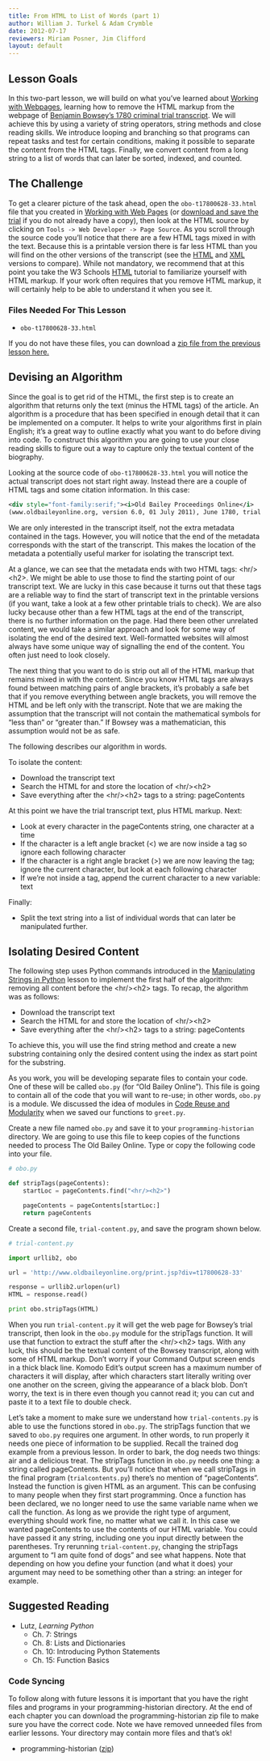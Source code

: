 ```yaml
---
title: From HTML to List of Words (part 1)
author: William J. Turkel & Adam Crymble
date: 2012-07-17
reviewers: Miriam Posner, Jim Clifford
layout: default
---
```


Lesson Goals
------------

In this two-part lesson, we will build on what you’ve learned about
[Working with Webpages][], learning how to remove the HTML markup from
the webpage of [Benjamin Bowsey’s 1780 criminal trial transcript][]. We
will achieve this by using a variety of string operators, string methods
and close reading skills. We introduce looping and branching so that
programs can repeat tasks and test for certain conditions, making it
possible to separate the content from the HTML tags. Finally, we convert
content from a long string to a list of words that can later be sorted,
indexed, and counted.

The Challenge
-------------

To get a clearer picture of the task ahead, open the
`obo-t17800628-33.html` file that you created in [Working with Web
Pages][Working with Webpages] (or [download and save the trial][Benjamin
Bowsey’s 1780 criminal trial transcript] if you do not already have a
copy), then look at the HTML source by clicking on
`Tools -> Web Developer -> Page Source`. As you scroll through the
source code you’ll notice that there are a few HTML tags mixed in with
the text. Because this is a printable version there is far less HTML
than you will find on the other versions of the transcript (see the
[HTML][] and [XML][] versions to compare). While not mandatory, we
recommend that at this point you take the W3 Schools [HTML][1] tutorial
to familiarize yourself with HTML markup. If your work often requires
that you remove HTML markup, it will certainly help to be able to
understand it when you see it.

### Files Needed For This Lesson

-   `obo-t17800628-33.html`

If you do not have these files, you can download a [zip file from the
previous lesson here.][]

Devising an Algorithm
---------------------

Since the goal is to get rid of the HTML, the first step is to create an
algorithm that returns only the text (minus the HTML tags) of the
article. An algorithm is a procedure that has been specified in enough
detail that it can be implemented on a computer. It helps to write your
algorithms first in plain English; it’s a great way to outline exactly
what you want to do before diving into code. To construct this algorithm
you are going to use your close reading skills to figure out a way to
capture only the textual content of the biography.

Looking at the source code of `obo-t17800628-33.html` you will notice
the actual transcript does not start right away. Instead there are a
couple of HTML tags and some citation information. In this case:

``` xml
<div style="font-family:serif;"><i>Old Bailey Proceedings Online</i>
(www.oldbaileyonline.org, version 6.0, 01 July 2011), June 1780, trial of BENJAMIN BOWSEY (t17800628-33).<hr/><h2>BENJAMIN BOWSEY...
```

We are only interested in the transcript itself, not the extra metadata
contained in the tags. However, you will notice that the end of the
metadata corresponds with the start of the transcript. This makes the
location of the metadata a potentially useful marker for isolating the
transcript text.

At a glance, we can see that the metadata ends with two HTML tags:
\<hr/\>\<h2\>. We might be able to use those to find the starting point
of our transcript text. We are lucky in this case because it turns out
that these tags are a reliable way to find the start of transcript text
in the printable versions (if you want, take a look at a few other
printable trials to check). We are also lucky because other than a few
HTML tags at the end of the transcript, there is no further information
on the page. Had there been other unrelated content, we would take a
similar approach and look for some way of isolating the end of the
desired text. Well-formatted websites will almost always have some
unique way of signalling the end of the content. You often just need to
look closely.

The next thing that you want to do is strip out all of the HTML markup
that remains mixed in with the content. Since you know HTML tags are
always found between matching pairs of angle brackets, it’s probably a
safe bet that if you remove everything between angle brackets, you will
remove the HTML and be left only with the transcript. Note that we are
making the assumption that the transcript will not contain the
mathematical symbols for “less than” or “greater than.” If Bowsey was a
mathematician, this assumption would not be as safe.

The following describes our algorithm in words.

To isolate the content:

-   Download the transcript text
-   Search the HTML for and store the location of \<hr/\>\<h2\>
-   Save everything after the \<hr/\>\<h2\> tags to a string:
    pageContents

At this point we have the trial transcript text, plus HTML markup. Next:

-   Look at every character in the pageContents string, one character at
    a time
-   If the character is a left angle bracket (\<) we are now inside a
    tag so ignore each following character
-   If the character is a right angle bracket (\>) we are now leaving
    the tag; ignore the current character, but look at each following
    character
-   If we’re not inside a tag, append the current character to a new
    variable: text

Finally:

-   Split the text string into a list of individual words that can later
    be manipulated further.

Isolating Desired Content
-------------------------

The following step uses Python commands introduced in the [Manipulating
Strings in Python][] lesson to implement the first half of the
algorithm: removing all content before the \<hr/\>\<h2\> tags. To recap,
the algorithm was as follows:

-   Download the transcript text
-   Search the HTML for and store the location of \<hr/\>\<h2\>
-   Save everything after the \<hr/\>\<h2\> tags to a string:
    pageContents

To achieve this, you will use the find string method and create a new
substring containing only the desired content using the index as start
point for the substring.

As you work, you will be developing separate files to contain your code.
One of these will be called `obo.py` (for “Old Bailey Online”). This
file is going to contain all of the code that you will want to re-use;
in other words, `obo.py` is a module. We discussed the idea of modules
in [Code Reuse and Modularity][] when we saved our functions to
`greet.py`.

Create a new file named `obo.py` and save it to your
`programming-historian` directory. We are going to use this file to keep
copies of the functions needed to process The Old Bailey Online. Type or
copy the following code into your file.

``` python
# obo.py

def stripTags(pageContents):
    startLoc = pageContents.find("<hr/><h2>")

    pageContents = pageContents[startLoc:]
    return pageContents
```

Create a second file, `trial-content.py`, and save the program shown
below.

``` python
# trial-content.py

import urllib2, obo

url = 'http://www.oldbaileyonline.org/print.jsp?div=t17800628-33'

response = urllib2.urlopen(url)
HTML = response.read()

print obo.stripTags(HTML)
```

When you run `trial-content.py` it will get the web page for Bowsey’s
trial transcript, then look in the `obo.py` module for the stripTags
function. It will use that function to extract the stuff after the
\<hr/\>\<h2\> tags. With any luck, this should be the textual content of
the Bowsey transcript, along with some of HTML markup. Don’t worry if
your Command Output screen ends in a thick black line. Komodo Edit’s
output screen has a maximum number of characters it will display, after
which characters start literally writing over one another on the screen,
giving the appearance of a black blob. Don’t worry, the text is in there
even though you cannot read it; you can cut and paste it to a text file
to double check.

Let’s take a moment to make sure we understand how `trial-contents.py`
is able to use the functions stored in `obo.py`. The stripTags function
that we saved to `obo.py` requires one argument. In other words, to run
properly it needs one piece of information to be supplied. Recall the
trained dog example from a previous lesson. In order to bark, the dog
needs two things: air and a delicious treat. The stripTags function in
`obo.py` needs one thing: a string called pageContents. But you’ll
notice that when we call stripTags in the final program
(`trialcontents.py`) there’s no mention of “pageContents“. Instead the
function is given HTML as an argument. This can be confusing to many
people when they first start programming. Once a function has been
declared, we no longer need to use the same variable name when we call
the function. As long as we provide the right type of argument,
everything should work fine, no matter what we call it. In this case we
wanted pageContents to use the contents of our HTML variable. You could
have passed it any string, including one you input directly between the
parentheses. Try rerunning `trial-content.py`, changing the stripTags
argument to “I am quite fond of dogs” and see what happens. Note that
depending on how you define your function (and what it does) your
argument may need to be something other than a string: an integer for
example.

Suggested Reading
-----------------

-   Lutz, *Learning Python*
    -   Ch. 7: Strings
    -   Ch. 8: Lists and Dictionaries
    -   Ch. 10: Introducing Python Statements
    -   Ch. 15: Function Basics

### Code Syncing

To follow along with future lessons it is important that you have the
right files and programs in your programming-historian directory. At the
end of each chapter you can download the programming-historian zip file
to make sure you have the correct code. Note we have removed unneeded
files from earlier lessons. Your directory may contain more files and
that’s ok!

-   programming-historian ([zip][])

  [Working with Webpages]: /lessons/working-with-web-pages
  [Benjamin Bowsey’s 1780 criminal trial transcript]: http://www.oldbaileyonline.org/print.jsp?div=t17800628-33
  [HTML]: http://www.oldbaileyonline.org/browse.jsp?id=t17800628-33-defend448&div=t17800628-33
  [XML]: http://www.oldbaileyonline.org/browse.jsp?foo=bar&path=sessionsPapers/17800628.xml&div=t17800628-33&xml=yes
  [1]: http://www.w3schools.com/html/
  [zip file from the previous lesson here.]: /lessons/manipulating-strings-in-python#codesync
  [Manipulating Strings in Python]: /lessons/manipulating-strings-in-python
  [Code Reuse and Modularity]: /lessons/code-reuse-and-modularity
  [zip]: ../images/programming-historian2.zip
